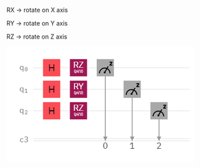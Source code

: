 RX -> rotate on X axis

RY -> rotate on Y axis

RZ -> rotate on Z axis

<img src="circuit-khlh2l70.png"/>